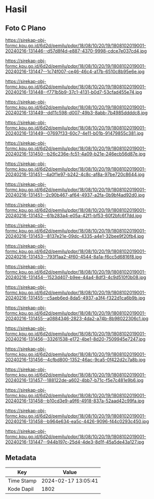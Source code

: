 # Hasil

## Foto C Plano

https://sirekap-obj-formc.kpu.go.id/6d2d/pemilu/pdpr/18/08/10/20/19/1808102019001-20240216-131446--d57d8f4d-e887-4370-9998-cdce7e037cd4.jpg

https://sirekap-obj-formc.kpu.go.id/6d2d/pemilu/pdpr/18/08/10/20/19/1808102019001-20240216-131447--1c74f007-ce46-46c4-a17b-6510c8b95e6e.jpg

https://sirekap-obj-formc.kpu.go.id/6d2d/pemilu/pdpr/18/08/10/20/19/1808102019001-20240216-131448--f771b5b9-37c1-4131-b0d7-53cfad455e74.jpg

https://sirekap-obj-formc.kpu.go.id/6d2d/pemilu/pdpr/18/08/10/20/19/1808102019001-20240216-131449--dd11c598-d007-49b3-8abb-7b4985ddddc8.jpg

https://sirekap-obj-formc.kpu.go.id/6d2d/pemilu/pdpr/18/08/10/20/19/1808102019001-20240216-131449--07697f33-60c7-4e11-b01b-91479855c381.jpg

https://sirekap-obj-formc.kpu.go.id/6d2d/pemilu/pdpr/18/08/10/20/19/1808102019001-20240216-131450--b26c236e-fc51-4a09-b21e-246ecb56d87e.jpg

https://sirekap-obj-formc.kpu.go.id/6d2d/pemilu/pdpr/18/08/10/20/19/1808102019001-20240216-131451--4a0f1e97-b242-4c8c-af8a-97be720c8644.jpg

https://sirekap-obj-formc.kpu.go.id/6d2d/pemilu/pdpr/18/08/10/20/19/1808102019001-20240216-131451--2c90b467-af64-4937-a2fa-0b9bf4ad92d0.jpg

https://sirekap-obj-formc.kpu.go.id/6d2d/pemilu/pdpr/18/08/10/20/19/1808102019001-20240216-131452--61b283a4-e05a-42f1-bf53-60f2bfc6f7dd.jpg

https://sirekap-obj-formc.kpu.go.id/6d2d/pemilu/pdpr/18/08/10/20/19/1808102019001-20240216-131453--8137e21e-09dc-4335-a4e1-32bee9f20fb4.jpg

https://sirekap-obj-formc.kpu.go.id/6d2d/pemilu/pdpr/18/08/10/20/19/1808102019001-20240216-131453--793f1aa2-4f60-4544-8a1a-f6cc5d6816f8.jpg

https://sirekap-obj-formc.kpu.go.id/6d2d/pemilu/pdpr/18/08/10/20/19/1808102019001-20240216-131454--1523d407-b9ee-44a4-8df3-4c9d510f0b08.jpg

https://sirekap-obj-formc.kpu.go.id/6d2d/pemilu/pdpr/18/08/10/20/19/1808102019001-20240216-131455--c5aeb6ed-8da5-4937-a3f4-f322d1ca6b9b.jpg

https://sirekap-obj-formc.kpu.go.id/6d2d/pemilu/pdpr/18/08/10/20/19/1808102019001-20240216-131455--a0884346-2823-4da2-a74b-8b98022306c1.jpg

https://sirekap-obj-formc.kpu.go.id/6d2d/pemilu/pdpr/18/08/10/20/19/1808102019001-20240216-131456--33261538-e172-4be1-8d20-7509945e7247.jpg

https://sirekap-obj-formc.kpu.go.id/6d2d/pemilu/pdpr/18/08/10/20/19/1808102019001-20240216-131456--4cfbd800-1352-46ac-9ca5-0f422d2c7a8b.jpg

https://sirekap-obj-formc.kpu.go.id/6d2d/pemilu/pdpr/18/08/10/20/19/1808102019001-20240216-131457--188122de-a602-4bb7-b71c-f5e7c481e9b6.jpg

https://sirekap-obj-formc.kpu.go.id/6d2d/pemilu/pdpr/18/08/10/20/19/1808102019001-20240216-131458--b10cd3e9-a9f6-4918-837a-52aad42c99fa.jpg

https://sirekap-obj-formc.kpu.go.id/6d2d/pemilu/pdpr/18/08/10/20/19/1808102019001-20240216-131458--b964e634-ea5c-4426-9096-f44c0293c450.jpg

https://sirekap-obj-formc.kpu.go.id/6d2d/pemilu/pdpr/18/08/10/20/19/1808102019001-20240216-131447--944b197c-25d4-4de3-8d1f-45a5de43a127.jpg


## Metadata

| Key        | Value               |
| ---------- | ------------------- |
| Time Stamp | 2024-02-17 13:05:41 |
| Kode Dapil | 1802                |



